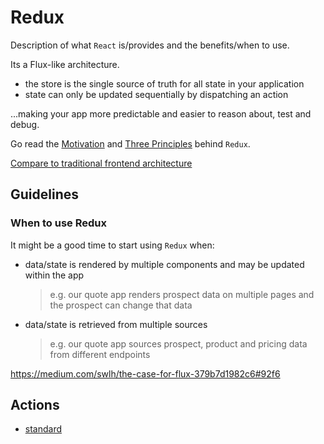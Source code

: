 # Redux

Description of what `React` is/provides and the benefits/when to use.

Its a Flux-like architecture.

- the store is the single source of truth for all state in your application
- state can only be updated sequentially by dispatching an action

...making your app more predictable and easier to reason about, test and debug.

Go read the [Motivation](http://redux.js.org/docs/introduction/Motivation.html) and [Three Principles](http://redux.js.org/docs/introduction/ThreePrinciples.html) behind `Redux`.

[Compare to traditional frontend architecture](https://blog.andyet.com/2015/08/06/what-the-flux-lets-redux/)

## Guidelines

### When to use Redux

It might be a good time to start using `Redux` when:

- data/state is rendered by multiple components and may be updated within the app

  > e.g. our quote app renders prospect data on multiple pages and the prospect can change that data

- data/state is retrieved from multiple sources

  > e.g. our quote app sources prospect, product and pricing data from different endpoints

https://medium.com/swlh/the-case-for-flux-379b7d1982c6#92f6

## Actions

- [standard](https://github.com/acdlite/flux-standard-action)